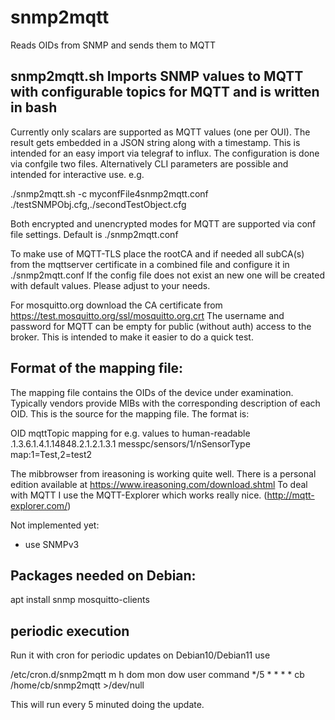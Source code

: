 # snmp2mqtt
Reads OIDs from SNMP and sends them to MQTT

## snmp2mqtt.sh Imports SNMP values to MQTT with configurable topics for MQTT and is written in bash

Currently only scalars are supported as MQTT values (one per OUI). The result gets embedded in a JSON string
along with a timestamp. This is intended for an easy import via telegraf to influx.
The configuration is done via confgile two files. Alternatively CLI parameters are possible and
intended for interactive use.  e.g.

 ./snmp2mqtt.sh -c myconfFile4snmp2mqtt.conf ./testSNMPObj.cfg,./secondTestObject.cfg

Both encrypted and unencrypted modes for MQTT are supported via conf file settings. Default is ./snmp2mqtt.conf

To make use of MQTT-TLS place the rootCA and if needed all subCA(s) from the mqttserver certificate in a combined 
file and configure it in ./snmp2mqtt.conf
If the config file does not exist an new one will be created with default values. Please adjust to your needs.

For mosquitto.org download the CA certificate from https://test.mosquitto.org/ssl/mosquitto.org.crt
The username and password for MQTT can be empty for public (without auth) access to the broker. This is intended
to make it easier to do a quick test.

## Format of the mapping file:
The mapping file contains the OIDs of the device under examination. Typically vendors provide MIBs with the 
corresponding description of each OID. This is the source for the mapping file.
The format is:

 OID				mqttTopic			 mapping for e.g. values to human-readable
 .1.3.6.1.4.1.14848.2.1.2.1.3.1 messpc/sensors/1/nSensorType     map:1=Test,2=test2

The mibbrowser from ireasoning is working quite well. There is a personal edition available at 
https://www.ireasoning.com/download.shtml
To deal with MQTT I use the MQTT-Explorer which works really nice. (http://mqtt-explorer.com/)

Not implemented yet:
 - use SNMPv3

## Packages needed on Debian:
 apt install snmp mosquitto-clients
 

## periodic execution

Run it with cron for periodic updates on Debian10/Debian11 use

 /etc/cron.d/snmp2mqtt
 m  h  dom mon dow user command
 */5 *  *   *   *   cb  /home/cb/snmp2mqtt >/dev/null

This will run every 5 minuted doing the update.

